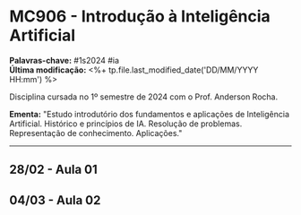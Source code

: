 # MC906 - Introdução à Inteligência Artificial

**Palavras-chave:** #1s2024 #ia  
**Última modificação:** <%+ tp.file.last_modified_date('DD/MM/YYYY HH:mm') %>  

Disciplina cursada no 1º semestre de 2024 com o Prof. Anderson Rocha.

**Ementa:** "Estudo introdutório dos fundamentos e aplicações de Inteligência Artificial. Histórico e princípios de IA. Resolução de problemas. Representação de conhecimento. Aplicações."

---

## 28/02 - Aula 01

## 04/03 - Aula 02
